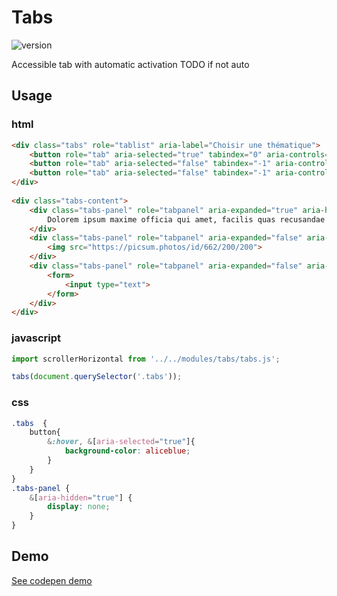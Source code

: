 
# Tabs

![version](https://img.shields.io/github/manifest-json/v/Natjo/tabs)  

Accessible tab with automatic activation
TODO if not auto
## Usage

### html
```html
<div class="tabs" role="tablist" aria-label="Choisir une thématique">
    <button role="tab" aria-selected="true" tabindex="0" aria-controls="panel-1" id="tab-1">Tab 1</button>
    <button role="tab" aria-selected="false" tabindex="-1" aria-controls="panel-2" id="tab-2">Tab 2</button>
    <button role="tab" aria-selected="false" tabindex="-1" aria-controls="panel-3" id="tab-3">Tab 3</button>
</div>
		
<div class="tabs-content">
    <div class="tabs-panel" role="tabpanel" aria-expanded="true" aria-hidden="false" id="panel-1" aria-labelledby="tab-1">
        Dolorem ipsum maxime officia qui amet, facilis quas recusandae soluta deleniti incidunt iure cum eum, tempore quo repudiandae atque quasi sed! <a href="">lorem link</a> Perferendis, reiciendis placeat similique iusto in veniam exercitationem sapiente labore perspiciatis rem, amet quae doloremque eligendi molestiae dolore
    </div>
    <div class="tabs-panel" role="tabpanel" aria-expanded="false" aria-hidden="true" id="panel-2" aria-labelledby="tab-2">
        <img src="https://picsum.photos/id/662/200/200">
    </div>
    <div class="tabs-panel" role="tabpanel" aria-expanded="false" aria-hidden="true" id="panel-3" aria-labelledby="tab-3">
        <form>
            <input type="text">
        </form>
    </div>
</div>
```

### javascript
```javascript
import scrollerHorizontal from '../../modules/tabs/tabs.js';

tabs(document.querySelector('.tabs'));
```

### css
```css
.tabs  {
	button{
		&:hover, &[aria-selected="true"]{
			background-color: aliceblue;
		}
	}
}
.tabs-panel {
	&[aria-hidden="true"] {
		display: none;
	}
}
```

## Demo
[See codepen demo](https://codepen.io/natjo/pen/yLaXMLM?editors=0010)
